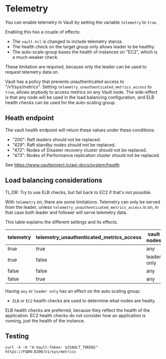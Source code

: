 # Telemetry

You can enable telemetry in Vault by setting the variable `telemetry` to `true`.

Enabling this has a couple of effects:

- The `vault.hcl` is changed to include telemetry stanza.
- The health check on the target group only allows leader to be healthy.
- The auto-scale-group bases the health of instances on "EC2", which is a much weaker check.

These limitation are required, because only the leader can be used to request telemetry data on.

Vault has a policy that prevents unauthenticated access to "/v1/sys/metrics". Setting `telemetry_unauthenticated_metrics_access` to `true`, allows anybody to access metrics on any Vault node. The side-effect is that any node will be used in the load balancing configuration, and ELB health checks can be used for the auto-scaling group.

## Heath endpoint

The vault health endpoint will return these values under these conditions:

- "200": Raft leaders should not be replaced.
- "429": Raft standby nodes should not be replaced.
- "472": Nodes of Disaster recovery cluster should not be replaced.
- "473": Nodes of Performance replication cluster should not be replaced.

See https://www.vaultproject.io/api-docs/system/health

## Load balancing considerations

TL;DR: Try to use ELB checks, but fail back to EC2 if that's not possible.

With `telemetry` on, there are some limitations. Telemetry can only be served from the leader, unless `telemetry_unauthenticated_metrics_access` is on, in that case both leader and follower will serve telemetry data.

This table explains the different settings and its effects.

| telemetry | telemetry_unauthenticated_metrics_access | vault nodes |
|-----------|------------------------------------------|-------------|
| true      | true                                     | any         |
| true      | false                                    | leader only |
| false     | false                                    | any         |
| false     | true                                     | any         |

Having `any` or `leader only` has an effect on the auto scaling group:

- `ELB` or `EC2` health checks are used to determine what nodes are healty.

ELB health checks are preferred, because they reflect the health of the application. EC2 health checks do not consider how an application is running, just the health of the instance.

## Testing

```
curl -k -H "X-Vault-Token: ${VAULT_TOKEN}" https://FQDN:8200/v1/sys/metrics
```
